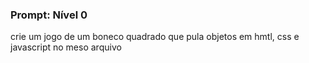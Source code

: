 ### Prompt: Nível 0

crie um jogo de um boneco quadrado que pula objetos em hmtl, css e javascript no meso arquivo
